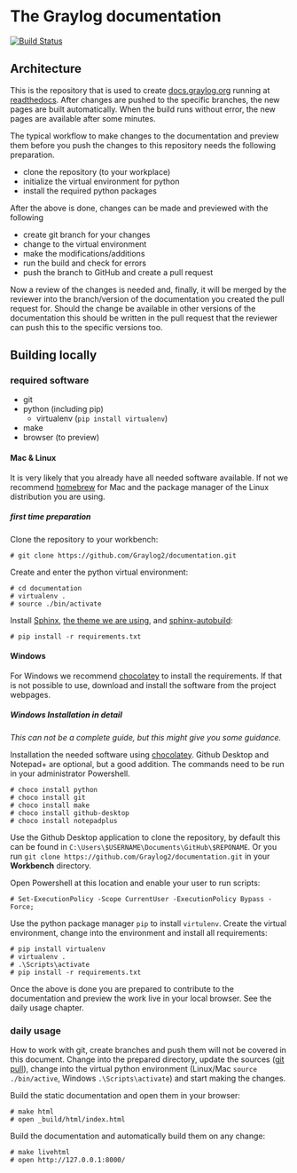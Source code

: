 # The Graylog documentation
[![Build Status](https://travis-ci.org/Graylog2/documentation.svg?branch=2.2)](https://travis-ci.org/Graylog2/documentation)

## Architecture

This is the repository that is used to create [docs.graylog.org](http://docs.graylog.org) running at [readthedocs](https://readthedocs.org/). After changes are pushed to the specific branches, the new pages are built automatically. When the build runs without error, the new pages are available after some minutes.

The typical workflow to make changes to the documentation and preview them before you push the changes to this repository needs the following preparation. 

- clone the repository (to your workplace)
- initialize the virtual environment for python
- install the required python packages

After the above is done, changes can be made and previewed with the following

- create git branch for your changes
- change to the virtual environment
- make the modifications/additions
- run the build and check for errors
- push the branch to GitHub and create a pull request

Now a review of the changes is needed and, finally, it will be merged by the reviewer into the branch/version of the documentation you created the pull request for. Should the change be available in other versions of the documentation this should be written in the pull request that the reviewer can push this to the specific versions too.


## Building locally

### required software

- git
- python (including pip)
  - virtualenv (`pip install virtualenv`)
- make
- browser (to preview) 

#### Mac & Linux

It is very likely that you already have all needed software available. If not we recommend [homebrew](https://brew.sh/) for Mac and the package manager of the Linux distribution you are using.

##### first time preparation

Clone the repository to your workbench:

    # git clone https://github.com/Graylog2/documentation.git 


Create and enter the python virtual environment:

    # cd documentation
    # virtualenv .
    # source ./bin/activate

Install [Sphinx](http://sphinx-doc.org), [the theme we are using](https://github.com/snide/sphinx_rtd_theme), and [sphinx-autobuild](https://github.com/GaretJax/sphinx-autobuild):

    # pip install -r requirements.txt


#### Windows

For Windows we recommend [chocolatey](https://chocolatey.org/) to install the requirements. If that is not possible to use, download and install the software from the project webpages.   

##### Windows Installation in detail

_This can not be a complete guide, but this might give you some guidance._

Installation the needed software using [chocolatey](https://chocolatey.org/). Github Desktop and Notepad+ are optional, but a good addition. The commands need to be run in your administrator Powershell.
    
	# choco install python
    # choco install git
    # choco install make
    # choco install github-desktop
	# choco install notepadplus

Use the Github Desktop application to clone the repository, by default this can be found in `C:\Users\$USERNAME\Documents\GitHub\$REPONAME`. Or you run `git clone https://github.com/Graylog2/documentation.git` in your **Workbench** directory. 

Open Powershell at this location and enable your user to run scripts:

    # Set-ExecutionPolicy -Scope CurrentUser -ExecutionPolicy Bypass -Force;

Use the python package manager `pip` to install `virtulenv`. Create the virtual environment, change into the environment and install all requirements:

	# pip install virtualenv
	# virtualenv .
	# .\Scripts\activate
	# pip install -r requirements.txt
	
Once the above is done you are prepared to contribute to the documentation and preview the work live in your local browser. See the daily usage chapter.
	
### daily usage

How to work with git, create branches and push them will not be covered in this document. Change into the prepared directory, update the sources ([git pull](https://git-scm.com/docs/git-pull)), change into the virtual python environment (Linux/Mac `source ./bin/active`, Windows `.\Scripts\activate`) and start making the changes. 

Build the static documentation and open them in your browser:

    # make html
    # open _build/html/index.html


Build the documentation and automatically build them on any change:

    # make livehtml
    # open http://127.0.0.1:8000/

